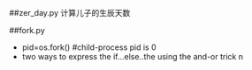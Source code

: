 ##zer_day.py
计算儿子的生辰天数

##fork.py
- pid=os.fork() #child-process pid is 0
- two ways to express the if...else..the using the and-or trick
n
